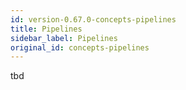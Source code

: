 ```yaml
---
id: version-0.67.0-concepts-pipelines
title: Pipelines
sidebar_label: Pipelines
original_id: concepts-pipelines
---
```


tbd